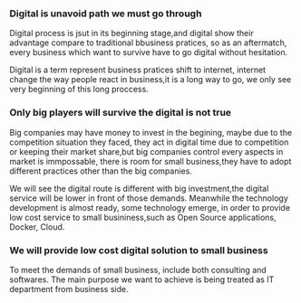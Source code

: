 ### Digital is unavoid path we must go through

Digital process is jsut in its beginning stage,and  digital show their advantage compare to traditional bbusiness pratices, so as an aftermatch, every business which want to survive have to go digital without hesitation.

Digital is a term represent business pratices shift to internet, internet change the way people react in business,it is a long way to go, we only see very beginning of this long proccess.


### Only big players will survive the digital is not true

Big companies may have money to invest in the begining, maybe due to the competition situation they faced, they act in digital time due to competition or keeping their market share,but big companies control every aspects in market is immpossable, there is room for small business,they have  to adopt different practices other than the big companies.

We will see the digital route is different with big investment,the  digital service will be lower in front of those demands. Meanwhile the technology development is almost ready, some  technology
emerge, in order to provide low cost service to small busininess,such as Open Source applications, Docker, Cloud.

### We will provide low cost digital solution to small business

To meet the demands of  small business, include both consulting and softwares. The main purpose we want to achieve is being treated as IT department from business side.
